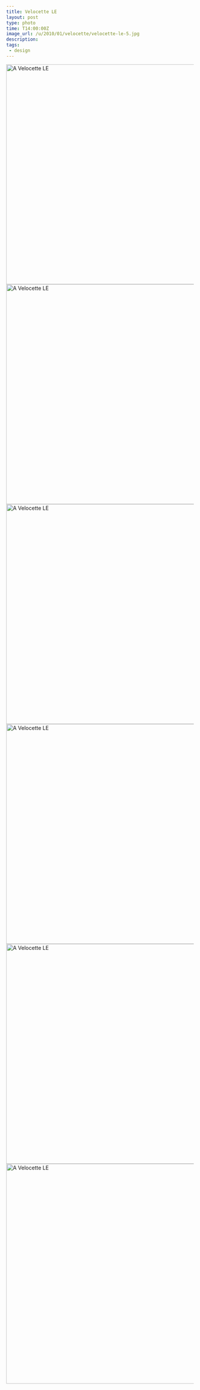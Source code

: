 ```yaml
---
title: Velocette LE
layout: post
type: photo
time: T14:00:00Z
image_url: /u/2010/01/velocette/velocette-le-5.jpg
description: 
tags:
 - design
---
```


<img src="http://dl.dropbox.com/u/84981/blog/u/2010/01/velocette/velocette-le-2.jpg" alt="A Velocette LE" width="590" />
<img src="http://dl.dropbox.com/u/84981/blog/u/2010/01/velocette/velocette-le-3.jpg" alt="A Velocette LE" width="590" />
<img src="http://dl.dropbox.com/u/84981/blog/u/2010/01/velocette/velocette-le-4.jpg" alt="A Velocette LE" width="590" />
<img src="http://dl.dropbox.com/u/84981/blog/u/2010/01/velocette/velocette-le.jpg" alt="A Velocette LE" width="590" />
<img src="http://dl.dropbox.com/u/84981/blog/u/2010/01/velocette/velocette-le-6.jpg" alt="A Velocette LE" width="590" />
<img src="http://dl.dropbox.com/u/84981/blog/u/2010/01/velocette/velocette-le-7.jpg" alt="A Velocette LE" width="590" />